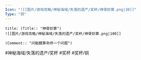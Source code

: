```yaml
---
Icon: "![[图片/游戏攻略/神秘海域/失落的遗产/奖杯/神骨妙算.png|30]]"
Type: "铜"
---
```

```ad-common-bronze-trophy
title: (Title:: "神骨妙算")
![[图片/游戏攻略/神秘海域/失落的遗产/奖杯/神骨妙算.png|100]]

(Comment:: "问骷髅算命师一个问题")
```

#神秘海域/失落的遗产/奖杯 #奖杯 #奖杯/铜
